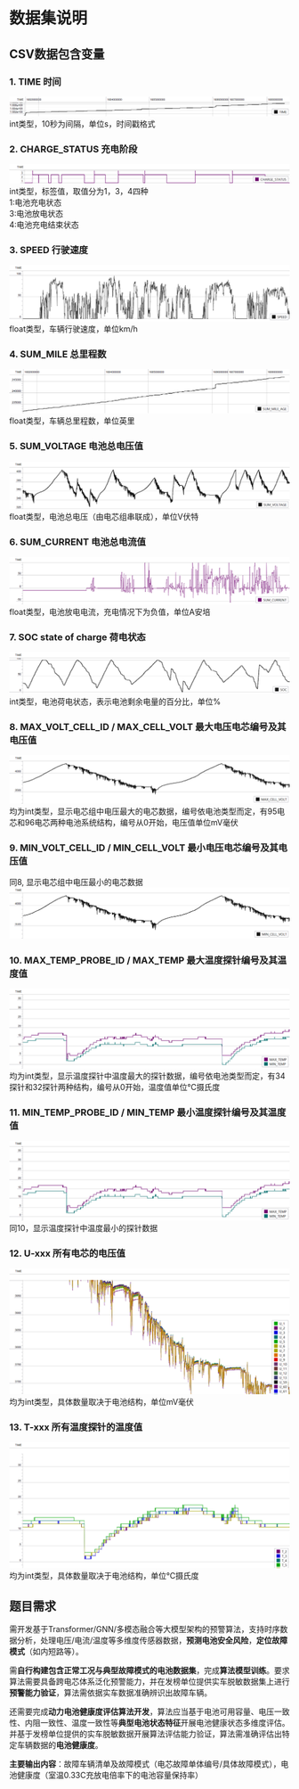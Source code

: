 # 数据集说明  
## CSV数据包含变量
### 1. TIME 时间  
![alt text](img/image1.png)
int类型，10秒为间隔，单位s，时间戳格式
### 2. CHARGE_STATUS 充电阶段
![alt text](img/image2.png)
int类型，标签值，取值分为1，3，4四种  
1:电池充电状态  
3:电池放电状态  
4:电池充电结束状态  
### 3. SPEED 行驶速度  
![alt text](img/image3.png)
float类型，车辆行驶速度，单位km/h
### 4. SUM_MILE 总里程数  
![alt text](img/image4.png)
float类型，车辆总里程数，单位英里  
### 5. SUM_VOLTAGE 电池总电压值  
![alt text](img/image5.png)
float类型，电池总电压（由电芯组串联成），单位V伏特  
### 6. SUM_CURRENT 电池总电流值  
![alt text](img/image6.png)
float类型，电池放电电流，充电情况下为负值，单位A安培  
### 7. SOC state of charge 荷电状态  
![alt text](img/image7.png)
int类型，电池荷电状态，表示电池剩余电量的百分比，单位%  
### 8. MAX_VOLT_CELL_ID / MAX_CELL_VOLT 最大电压电芯编号及其电压值  
![alt text](img/image8.png)
均为int类型，显示电芯组中电压最大的电芯数据，编号依电池类型而定，有95电芯和96电芯两种电池系统结构，编号从0开始，电压值单位mV毫伏  
### 9. MIN_VOLT_CELL_ID / MIN_CELL_VOLT 最小电压电芯编号及其电压值 
同8, 显示电芯组中电压最小的电芯数据
![alt text](img/image9.png)
### 10. MAX_TEMP_PROBE_ID / MAX_TEMP 最大温度探针编号及其温度值  
![alt text](img/image10.png)
均为int类型，显示温度探针中温度最大的探针数据，编号依电池类型而定，有34探针和32探针两种结构，编号从0开始，温度值单位℃摄氏度
### 11. MIN_TEMP_PROBE_ID / MIN_TEMP 最小温度探针编号及其温度值 
![alt text](img/image11.png) 
同10，显示温度探针中温度最小的探针数据
### 12. U-xxx 所有电芯的电压值
![alt text](img/image12.png)
均为int类型，具体数量取决于电池结构，单位mV毫伏
### 13. T-xxx 所有温度探针的温度值
![alt text](img/image13.png)
均为int类型，具体数量取决于电池结构，单位℃摄氏度  
## 题目需求  
需开发基于Transformer/GNN/多模态融合等大模型架构的预警算法，支持时序数据分析，处理电压/电流/温度等多维度传感器数据，**预测电池安全风险**，**定位故障模式**（如内短路等）。  
  
需**自行构建包含正常工况与典型故障模式的电池数据集**，完成**算法模型训练**。要求算法需要具备跨电芯体系泛化预警能力，并在发榜单位提供实车脱敏数据集上进行**预警能力验证**，算法需依据实车数据准确辨识出故障车辆。  

还需要完成**动力电池健康度评估算法开发**，算法应当基于电池可用容量、电压一致性、内阻一致性、温度一致性等**典型电池状态特征**开展电池健康状态多维度评估。并基于发榜单位提供的实车脱敏数据开展算法评估能力验证，算法需准确评估出特定车辆数据的**电池健康度**。  

**主要输出内容**：故障车辆清单及故障模式（电芯故障单体编号/具体故障模式），电池健康度（室温0.33C充放电倍率下的电池容量保持率）